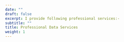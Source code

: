```yaml
---
date: ""
draft: false
excerpt: I provide following professional services:-
subtitle: ""
title: Professional Data Services
weight: 1
---
```


